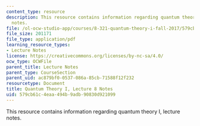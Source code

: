 ```yaml
---
content_type: resource
description: This resource contains information regarding quantum theory I, lecture
  notes.
file: /ol-ocw-studio-app/courses/8-321-quantum-theory-i-fall-2017/579cb61c4eaa494b9adb90830d921099_MIT8_321F17_lec8.pdf
file_size: 201171
file_type: application/pdf
learning_resource_types:
- Lecture Notes
license: https://creativecommons.org/licenses/by-nc-sa/4.0/
ocw_type: OCWFile
parent_title: Lecture Notes
parent_type: CourseSection
parent_uid: ac879bf0-0537-086a-85cb-71588f12f232
resourcetype: Document
title: Quantum Theory I, Lecture 8 Notes
uid: 579cb61c-4eaa-494b-9adb-90830d921099
---
```

This resource contains information regarding quantum theory I, lecture notes.